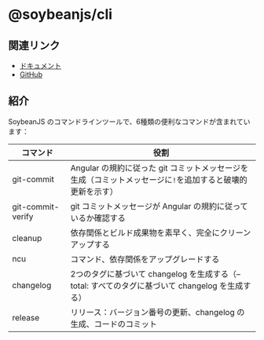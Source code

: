 # @soybeanjs/cli

## 関連リンク

- [ドキュメント](https://github.com/soybeanjs/cli/blob/main/README.md)
- [GitHub](https://github.com/soybeanjs/cli)

## 紹介

SoybeanJS のコマンドラインツールで、6種類の便利なコマンドが含まれています：

| コマンド          | 役割                                                                                                       |
| ----------------- | ---------------------------------------------------------------------------------------------------------- |
| git-commit        | Angular の規約に従った git コミットメッセージを生成（コミットメッセージに`!`を追加すると破壊的更新を示す） |
| git-commit-verify | git コミットメッセージが Angular の規約に従っているか確認する                                              |
| cleanup           | 依存関係とビルド成果物を素早く、完全にクリーンアップする                                                   |
| ncu               | コマンド、依存関係をアップグレードする                                                                     |
| changelog         | 2つのタグに基づいて changelog を生成する（–total: すべてのタグに基づいて changelog を生成する）            |
| release           | リリース：バージョン番号の更新、changelog の生成、コードのコミット                                         |
